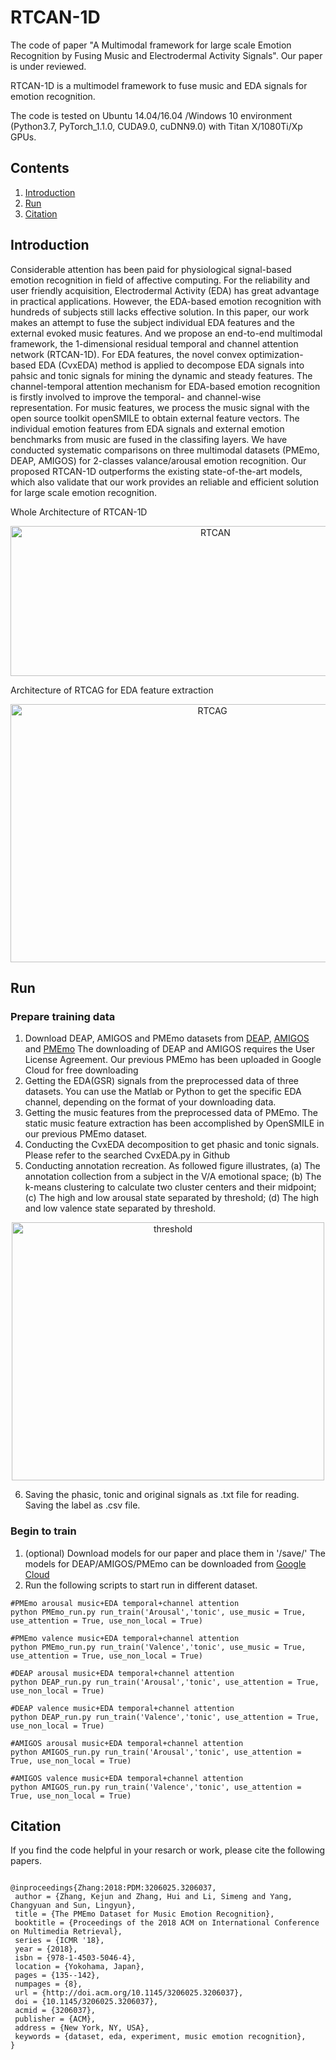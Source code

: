 # RTCAN-1D

The code of paper "A Multimodal framework for large scale Emotion Recognition by Fusing Music and Electrodermal Activity Signals". Our paper is under reviewed.

RTCAN-1D is a multimodel framework to fuse music and EDA signals for emotion recognition.

The code is tested on Ubuntu 14.04/16.04 /Windows 10 environment (Python3.7, PyTorch_1.1.0, CUDA9.0, cuDNN9.0) with Titan X/1080Ti/Xp GPUs. 

## Contents

1. [Introduction](https://github.com/guanghaoyin/RTCAN-1D#Introduction)
2. [Run](https://github.com/guanghaoyin/RTCAN-1D#Run)
3. [Citation](https://github.com/guanghaoyin/RTCAN-1D#Citation)

## Introduction

Considerable attention has been paid for physiological signal-based emotion recognition in field of affective computing. For the reliability and user friendly acquisition, Electrodermal Activity (EDA) has great advantage in practical applications. However, the EDA-based emotion recognition with hundreds of subjects still lacks effective solution. In this paper, our work makes an attempt to fuse the subject individual EDA features and the external evoked music features. And we propose an end-to-end multimodal framework, the 1-dimensional residual temporal and channel attention network (RTCAN-1D). For EDA features, the novel convex optimization-based EDA (CvxEDA) method is applied to decompose EDA signals into pahsic and tonic signals for mining the dynamic and steady features. The channel-temporal attention mechanism for EDA-based emotion recognition is firstly involved to improve the temporal- and channel-wise representation. For music features, we process the music signal with the open source toolkit openSMILE to obtain external feature vectors. The individual emotion features from EDA signals and external emotion benchmarks from music are fused in the classifing layers. We have conducted systematic comparisons on three multimodal datasets (PMEmo, DEAP, AMIGOS) for 2-classes valance/arousal emotion recognition. Our proposed RTCAN-1D outperforms the existing state-of-the-art models, which also validate that our work provides an reliable and efficient solution for large scale emotion recognition.


Whole Architecture of RTCAN-1D
<div align=center><img src="https://s1.ax1x.com/2020/08/25/d60a1x.png" alt="RTCAN" width="640" height="240" align="middle" /></div>

Architecture of RTCAG for EDA feature extraction
<div align=center><img src="https://s1.ax1x.com/2020/08/25/d60DBD.png" alt="RTCAG" width="630" height="413" align="middle" /></div>




## Run

### Prepare training data

1. Download DEAP, AMIGOS and PMEmo datasets from [DEAP](https://www.eecs.qmul.ac.uk/mmv/datasets/deap/download.html), [AMIGOS](https://www.eecs.qmul.ac.uk/mmv/datasets/amigos/download.html) and [PMEmo](https://drive.google.com/drive/folders/1NhN4KaLQPFg9nRNOwne-Lnkxi3nlJHR3)
   The downloading of DEAP and AMIGOS requires the User License Agreement. Our previous PMEmo has been uploaded in Google Cloud for free downloading
2. Getting the EDA(GSR) signals from the preprocessed data of three datasets. You can use the Matlab or Python to get the specific EDA channel, depending on the format of your downloading data.
3. Getting the music features from the preprocessed data of PMEmo. The static music feature extraction has been accomplished by OpenSMILE in our previous PMEmo dataset.
4. Conducting the CvxEDA decomposition to get phasic and tonic signals. Please refer to the searched CvxEDA.py in Github
5. Conducting annotation recreation. As followed figure illustrates, (a) The annotation collection from a subject in the V/A emotional space; (b) The k-means clustering to calculate two cluster centers and their midpoint; (c) The high and low arousal state separated by threshold; (d) The high and low valence state separated by threshold.

<div align=center><img src="https://s1.ax1x.com/2020/08/25/d606Nd.png" alt="threshold" width="500" height="413" align="middle" /></div>

6. Saving the phasic, tonic and original signals as .txt file for reading.  Saving the label as .csv file. 



### Begin to train



1. (optional) Download models for our paper and place them in '/save/'
   The models for DEAP/AMIGOS/PMEmo can be downloaded from [Google Cloud](https://drive.google.com/drive/folders/1JRiyfJUnNrMepKxUqD3BYfgCKLfTM32U?usp=sharing)
2. Run the following scripts to start run in different dataset.

```
#PMEmo arousal music+EDA temporal+channel attention 
python PMEmo_run.py run_train('Arousal','tonic', use_music = True, use_attention = True, use_non_local = True)

#PMEmo valence music+EDA temporal+channel attention 
python PMEmo_run.py run_train('Valence','tonic', use_music = True, use_attention = True, use_non_local = True)

#DEAP arousal music+EDA temporal+channel attention 
python DEAP_run.py run_train('Arousal','tonic', use_attention = True, use_non_local = True)

#DEAP valence music+EDA temporal+channel attention 
python DEAP_run.py run_train('Valence','tonic', use_attention = True, use_non_local = True)

#AMIGOS arousal music+EDA temporal+channel attention 
python AMIGOS_run.py run_train('Arousal','tonic', use_attention = True, use_non_local = True)

#AMIGOS valence music+EDA temporal+channel attention 
python AMIGOS_run.py run_train('Valence','tonic', use_attention = True, use_non_local = True)

```

## Citation

If you find the code helpful in your resarch or work, please cite the following papers.

```

@inproceedings{Zhang:2018:PDM:3206025.3206037,
 author = {Zhang, Kejun and Zhang, Hui and Li, Simeng and Yang, Changyuan and Sun, Lingyun},
 title = {The PMEmo Dataset for Music Emotion Recognition},
 booktitle = {Proceedings of the 2018 ACM on International Conference on Multimedia Retrieval},
 series = {ICMR '18},
 year = {2018},
 isbn = {978-1-4503-5046-4},
 location = {Yokohama, Japan},
 pages = {135--142},
 numpages = {8},
 url = {http://doi.acm.org/10.1145/3206025.3206037},
 doi = {10.1145/3206025.3206037},
 acmid = {3206037},
 publisher = {ACM},
 address = {New York, NY, USA},
 keywords = {dataset, eda, experiment, music emotion recognition},
} 

```
